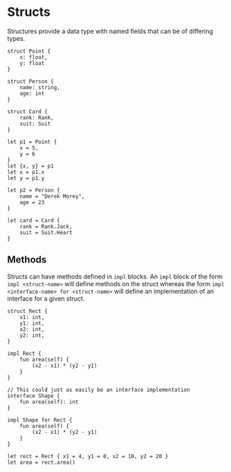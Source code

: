 # Structs
Structures provide a data type with named fields that can be of differing types.
```
struct Point {
	x: float,
	y: float
}

struct Person {
	name: string,
	age: int
}

struct Card {
	rank: Rank,
	suit: Suit
}

let p1 = Point { 
	x = 5, 
	y = 6 
}
let {x, y} = p1
let x = p1.x
let y = p1.y

let p2 = Person { 
	name = "Derek Morey", 
	age = 23 
}

let card = Card {
	rank = Rank.Jack,
	suit = Suit.Heart
}
```

## Methods
Structs can have methods defined in `impl` blocks.
An `impl` block of the form `impl <struct-name>` will define methods on the struct whereas the form `impl <interface-name> for <struct-name>` will define an implementation of an interface for a given struct.
```
struct Rect {
	x1: int,
	y1: int,
	x2: int,
	y2: int,
}

impl Rect {
	fun area(self) {
		(x2 - x1) * (y2 - y1)
	}
}

// This could just as easily be an interface implementation
interface Shape {
	fun area(self): int
}

impl Shape for Rect {
	fun area(self) {
		(x2 - x1) * (y2 - y1)
	}
}

let rect = Rect { x1 = 4, y1 = 0, x2 = 10, y2 = 20 }
let area = rect.area()
```